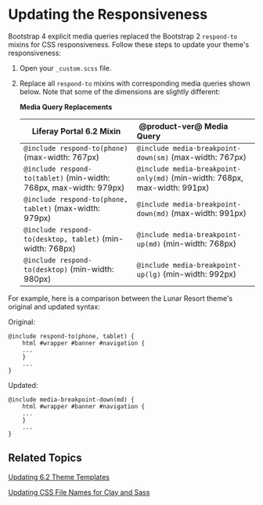 # Updating the Responsiveness [](id=updating-the-6-2-responsiveness)

Bootstrap 4 explicit media queries replaced the Bootstrap 2 `respond-to` mixins
for CSS responsiveness. Follow these steps to update your theme's
responsiveness:

1.  Open your `_custom.scss` file.

2.  Replace all `respond-to` mixins with corresponding media queries shown
    below. Note that some of the dimensions are slightly different:

    **Media Query Replacements**

    | Liferay Portal 6.2 Mixin                            |  &nbsp;@product-ver@ Media Query                                     |
    -------------------------------------- |:---------------------------------------------------------- |
    `@include respond-to(phone)` (max-width: 767px)          | `@include media-breakpoint-down(sm)` (max-width: 767px)              |
    `@include respond-to(tablet)` (min-width: 768px, max-width: 979px)          | `@include media-breakpoint-only(md)` (min-width: 768px, max-width: 991px)                |
    `@include respond-to(phone, tablet)` (max-width: 979px) | `@include media-breakpoint-down(md)` (max-width: 991px)      |
    `@include respond-to(desktop, tablet)` (min-width: 768px) | `@include media-breakpoint-up(md)` (min-width: 768px)                                     |
    `@include respond-to(desktop)` (min-width: 980px)        | `@include media-breakpoint-up(lg)` (min-width: 992px)          |

For example, here is a comparison between the Lunar Resort theme's original and
updated syntax:

Original:

    @include respond-to(phone, tablet) {
        html #wrapper #banner #navigation {
        ...
        }
        ...
    }

Updated:

    @include media-breakpoint-down(md) {
        html #wrapper #banner #navigation {
        ...
        }
        ...
    }

## Related Topics [](id=related-topics)

[Updating 6.2 Theme Templates](/develop/tutorials/-/knowledge_base/7-1/updating-6-2-theme-templates)

[Updating CSS File Names for Clay and Sass](/develop/tutorials/-/knowledge_base/7-1/updating-css-file-names-for-clay-and-sass)
